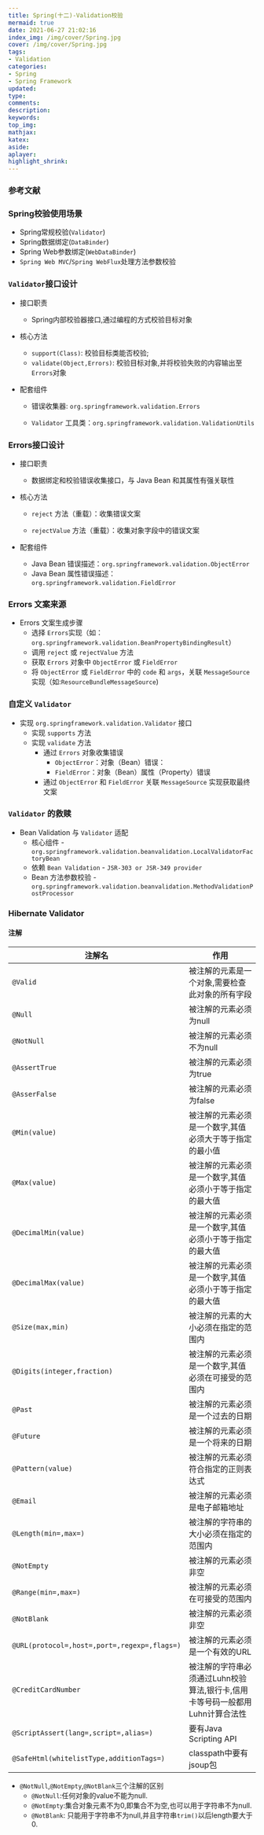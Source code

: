 ```yaml
---
title: Spring(十二)-Validation校验
mermaid: true
date: 2021-06-27 21:02:16
index_img: /img/cover/Spring.jpg
cover: /img/cover/Spring.jpg
tags:
- Validation 
categories:
- Spring
- Spring Framework
updated:
type:
comments:
description:
keywords:
top_img:
mathjax:
katex:
aside:
aplayer:
highlight_shrink:
---
```


### 参考文献

### Spring校验使用场景

* Spring常规校验(`Validator`)
* Spring数据绑定(`DataBinder`)
* Spring Web参数绑定(`WebDataBinder`)
* `Spring Web MVC`/`Spring WebFlux`处理方法参数校验

### `Validator`接口设计

* 接口职责

  * Spring内部校验器接口,通过编程的方式校验目标对象

* 核心方法

  * `support(Class)`: 校验目标类能否校验;
  * `validate(Object,Errors)`: 校验目标对象,并将校验失败的内容输出至`Errors`对象

* 配套组件

  * 错误收集器: `org.springframework.validation.Errors `

  * `Validator` 工具类：`org.springframework.validation.ValidationUtils `

### Errors接口设计

* 接口职责
  * 数据绑定和校验错误收集接口，与 Java Bean 和其属性有强关联性
* 核心方法

     * `reject` 方法（重载）：收集错误文案

     * `rejectValue` 方法（重载）：收集对象字段中的错误文案
* 配套组件
     * Java Bean 错误描述：`org.springframework.validation.ObjectError`
     * Java Bean 属性错误描述：`org.springframework.validation.FieldError`  

 ### Errors 文案来源  

* Errors 文案生成步骤
  * 选择 `Errors`实现（如：`org.springframework.validation.BeanPropertyBindingResult`）
  * 调用 `reject` 或 `rejectValue` 方法
  * 获取 `Errors` 对象中 `ObjectError` 或 `FieldError`
  * 将 `ObjectError` 或 `FieldError` 中的 `code` 和 `args`，关联 `MessageSource` 实现（如:`ResourceBundleMessageSource`)

### 自定义 `Validator ` 

* 实现 `org.springframework.validation.Validator` 接口
  * 实现 `supports` 方法
  * 实现 `validate` 方法
    * 通过 `Errors` 对象收集错误
      * `ObjectError`：对象（Bean）错误：
      * `FieldError`：对象（Bean）属性（Property）错误
    * 通过 `ObjectError` 和 `FieldError` 关联 `MessageSource` 实现获取最终文案  

### `Validator` 的救赎  

* Bean Validation 与 `Validator` 适配
  * 核心组件 - `org.springframework.validation.beanvalidation.LocalValidatorFactoryBean`
  * 依赖 `Bean Validation` - `JSR-303 or JSR-349 provider`
  * Bean 方法参数校验 - `org.springframework.validation.beanvalidation.MethodValidationPostProcessor`  

### Hibernate Validator

#### 注解

| 注解名                                       | 作用                                                         |
| -------------------------------------------- | ------------------------------------------------------------ |
| `@Valid`                                     | 被注解的元素是一个对象,需要检查此对象的所有字段              |
| `@Null`                                      | 被注解的元素必须为null                                       |
| `@NotNull`                                   | 被注解的元素必须不为null                                     |
| `@AssertTrue`                                | 被注解的元素必须为true                                       |
| `@AsserFalse`                                | 被注解的元素必须为false                                      |
| `@Min(value)`                                | 被注解的元素必须是一个数字,其值必须大于等于指定的最小值      |
| `@Max(value)`                                | 被注解的元素必须是一个数字,其值必须小于等于指定的最大值      |
| `@DecimalMin(value)`                         | 被注解的元素必须是一个数字,其值必须小于等于指定的最大值      |
| `@DecimalMax(value)`                         | 被注解的元素必须是一个数字,其值必须小于等于指定的最大值      |
| `@Size(max,min)`                             | 被注解的元素的大小必须在指定的范围内                         |
| `@Digits(integer,fraction)`                  | 被注解的元素必须是一个数字,其值必须在可接受的范围内          |
| `@Past`                                      | 被注解的元素必须是一个过去的日期                             |
| `@Future`                                    | 被注解的元素必须是一个将来的日期                             |
| `@Pattern(value)`                            | 被注解的元素必须符合指定的正则表达式                         |
| `@Email`                                     | 被注解的元素必须是电子邮箱地址                               |
| `@Length(min=,max=)`                         | 被注解的字符串的大小必须在指定的范围内                       |
| `@NotEmpty`                                  | 被注解的元素必须非空                                         |
| `@Range(min=,max=)`                          | 被注解的元素必须在可接受的范围内                             |
| `@NotBlank`                                  | 被注解的元素必须非空                                         |
| `@URL(protocol=,host=,port=,regexp=,flags=)` | 被注解的元素必须是一个有效的URL                              |
| `@CreditCardNumber`                          | 被注解的字符串必须通过Luhn校验算法,银行卡,信用卡等号码一般都用Luhn计算合法性 |
| `@ScriptAssert(lang=,script=,alias=)`        | 要有Java Scripting API                                       |
| `@SafeHtml(whitelistType,additionTags=)`     | classpath中要有jsoup包                                       |

* `@NotNull`,`@NotEmpty`,`@NotBlank`三个注解的区别
  * `@NotNull`:任何对象的value不能为null.
  * `@NotEmpty`:集合对象元素不为0,即集合不为空,也可以用于字符串不为null.
  * `@NotBlank`: 只能用于字符串不为null,并且字符串`trim()`以后length要大于0.
